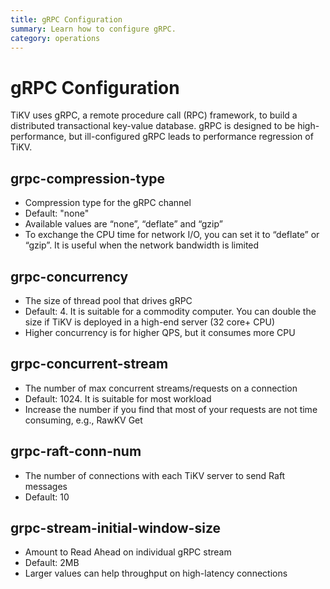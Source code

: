 ```yaml
---
title: gRPC Configuration 
summary: Learn how to configure gRPC.
category: operations
---
```


# gRPC Configuration

TiKV uses gRPC, a remote procedure call (RPC) framework, to build a distributed transactional key-value database. gRPC is designed to be high-performance, but ill-configured gRPC leads to performance regression of TiKV.

## grpc-compression-type

- Compression type for the gRPC channel
- Default: "none"
- Available values are “none”, “deflate” and “gzip” 
- To exchange the CPU time for network I/O, you can set it to “deflate” or “gzip”. It is useful when the network bandwidth is limited

## grpc-concurrency

- The size of thread pool that drives gRPC
- Default: 4. It is suitable for a commodity computer. You can double the size if TiKV is deployed in a high-end server (32 core+ CPU)
- Higher concurrency is for higher QPS, but it consumes more CPU

## grpc-concurrent-stream

- The number of max concurrent streams/requests on a connection
- Default: 1024. It is suitable for most workload
- Increase the number if you find that most of your requests are not time consuming, e.g., RawKV Get

## grpc-raft-conn-num

- The number of connections with each TiKV server to send Raft messages
- Default: 10

## grpc-stream-initial-window-size

- Amount to Read Ahead on individual gRPC stream
- Default: 2MB
- Larger values can help throughput on high-latency connections